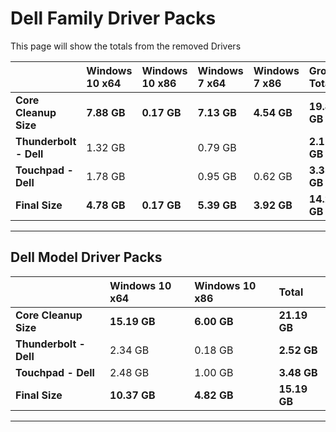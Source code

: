 # Dell Family Driver Packs

This page will show the totals from the removed Drivers

|  | **Windows 10 x64** | **Windows 10 x86** | **Windows 7 x64** | **Windows 7 x86** | **Group Totals** |
| :--- | :--- | :--- | :--- | :--- | :--- |
| **Core Cleanup Size** | **7.88 GB** | **0.17 GB** | **7.13 GB** | **4.54 GB** | **19.84 GB** |
| **Thunderbolt - Dell** | 1.32 GB |  | 0.79 GB |  | **2.11 GB** |
| **Touchpad - Dell** | 1.78 GB |  | 0.95 GB | 0.62 GB | **3.35 GB** |
| **Final  Size** | **4.78 GB** | **0.17 GB** | **5.39 GB** | **3.92 GB** | **14.26 GB** |

---

## Dell Model Driver Packs

|  | **Windows 10 x64** | **Windows 10 x86** | **Total** |
| :--- | :--- | :--- | :--- |
| **Core Cleanup Size** | **15.19 GB** | **6.00 GB** | **21.19 GB** |
| **Thunderbolt - Dell** | 2.34 GB | 0.18 GB | **2.52 GB** |
| **Touchpad - Dell** | 2.48 GB | 1.00 GB | **3.48 GB** |
| **Final Size** | **10.37 GB** | **4.82 GB** | **15.19 GB** |

---

## 



